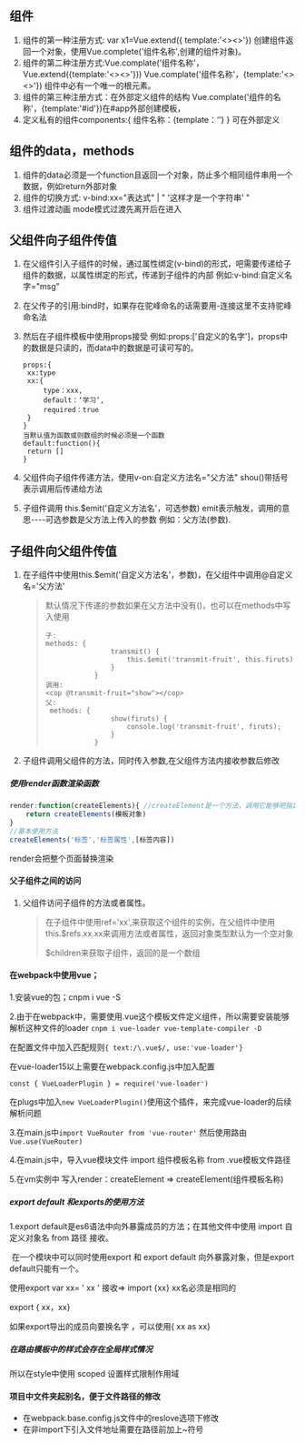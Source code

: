 ## 组件 ##

1. 组件的第一种注册方式:	var x1=Vue.extend({ template:'<><>'}) 创建组件返回一个对象，使用Vue.complete('组件名称',创建的组件对象)。
2. 组件的第二种注册方式:Vue.complate('组件名称'，Vue.extend({template:'<><>'}))
	Vue.complate('组件名称'，{template:'<><>'})	组件中必有一个唯一的根元素。
1. 组件的第三种注册方式：在外部定义组件的结构	 Vue.complate('组件的名称'，{template:'#id'})在#app外部创建模板，<template id='#id'></template>
2. 定义私有的组件components:{ 组件名称：{template：‘’} } 可在外部定义

## 组件的data，methods ##

1. 组件的data必须是一个function且返回一个对象，防止多个相同组件串用一个数据，例如return外部对象
2. 组件的切换方式:<component :is=""></component> v-bind:xx="表达式" | " '这样才是一个字符串' " 
3. 组件过渡动画 <transition mode="out-in"></transition> mode模式过渡先离开后在进入

## 父组件向子组件传值 ##

1. 在父组件引入子组件的时候，通过属性绑定(v-bind)的形式，吧需要传递给子组件的数据，以属性绑定的形式，传递到子组件的内部 例如:v-bind:自定义名字="msg"

2. 在父传子的引用:bind时，如果存在驼峰命名的话需要用-连接这里不支持驼峰命名法

3. 然后在子组件模板中使用props接受  例如:props:['自定义的名字']，props中的数据是只读的，而data中的数据是可读可写的。

   ```
   props:{
   	xx:type
   	xx:{
   		type：xxx,
   		default：‘学习’,
   		required：true
   	}
   }
   当默认值为函数或则数组的时候必须是一个函数
   default:function(){
   	return []
   }
   ```

4. 父组件向子组件传递方法，使用v-on:自定义方法名="父方法" shou()带括号表示调用后传递给方法

5. 子组件调用 this.$emit('自定义方法名'，可选参数) emit表示触发，调用的意思----可选参数是父方法上传入的参数 例如：父方法(参数).  

## 子组件向父组件传值 ##

1. 在子组件中使用this.$emit('自定义方法名'，参数)，在父组件中调用@自定义名='父方法'

   > 默认情况下传递的参数如果在父方法中没有()，也可以在methods中写入使用
   >
   > ```
   > 子:
   > methods: {
   >                 transmit() {
   >                     this.$emit('transmit-fruit', this.firuts)
   >                 }
   >             }
   > 调用:
   > <cop @transmit-fruit="show"></cop>
   > 父:
   >  methods: {
   >                 show(firuts) {
   >                     console.log('transmit-fruit', firuts);
   >                 }
   >             }
   > ```
   >
   > 

2. 子组件调用父组件的方法，同时传入参数,在父组件方法内接收参数后修改

##### 使用render函数渲染函数

```js
render:function(createElements){ //createElement是一个方法，调用它能够吧指定的组件模板对象渲染为html结构
	return createElements(模板对象)
}
//基本使用方法
createElements('标签','标签属性',[标签内容])
```

render会把整个页面替换渲染

#### 父子组件之间的访问

1. 父组件访问子组件的方法或者属性。

   > 在子组件中使用ref='xx',来获取这个组件的实例，在父组件中使用this.$refs.xx.xx来调用方法或者属性，返回对象类型默认为一个空对象
   >
   > $children来获取子组件，返回的是一个数组



#### 在webpack中使用vue；

1.安装vue的包；cnpm i vue -S

2.由于在webpack中，需要使用.vue这个模板文件定义组件，所以需要安装能够解析这种文件的loader		`cnpm i vue-loader vue-template-compiler -D`

在配置文件中加入匹配规则`{ text:/\.vue$/, use:'vue-loader'} `

在vue-loader15以上需要在webpack.config.js中加入配置

`const { VueLoaderPlugin } = require('vue-loader')`

在plugs中加入`new VueLoaderPlugin()`使用这个插件，来完成vue-loader的后续解析问题

3.在main.js中`import VueRouter from 'vue-router'`  然后使用路由`Vue.use(VueRouter)`

4.在main.js中，导入vue模块文件  import  组件模板名称 from .vue模板文件路径

5.在vm实例中 写入render：createElement => createElement(组件模板名称)

##### export default 和exports的使用方法

1.export default是es6语法中向外暴露成员的方法；在其他文件中使用 import 自定义对象名 from 路径  接收。 

​	在一个模块中可以同时使用export 和 export default 向外暴露对象，但是export default只能有一个。

使用export  var  xx= ' xx '  接收=>  import {xx}  xx名必须是相同的 	 

export { xx，xx}

如果export导出的成员向要换名字 ，可以使用{ xx as xx} 

##### 在路由模板中的样式会存在全局样式情况 

所以在style中使用	scoped 设置样式限制作用域

#### 项目中文件夹起别名，便于文件路径的修改

- 在webpack.base.config.js文件中的reslove选项下修改
- 在非import下引入文件地址需要在路径前加上~符号

